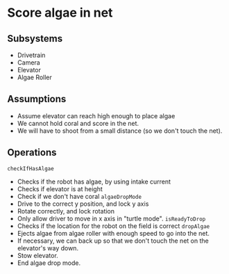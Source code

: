 # Score algae in net

## Subsystems
* Drivetrain
* Camera
* Elevator
* Algae Roller

## Assumptions
* Assume elevator can reach high enough to place algae
* We cannot hold coral and score in the net.
* We will have to shoot from a small distance (so we don't touch the net).

## Operations
`checkIfHasAlgae`
- Checks if the robot has algae, by using intake current
- Checks if elevator is at height
- Check if we don't have coral
`algaeDropMode`
- Drive to the correct y position, and lock y axis
- Rotate correctly, and lock rotation
- Only allow driver to move in x axis in "turtle mode".
`isReadyToDrop`
- Checks if the location for the robot on the field is correct
`dropAlgae`
- Ejects algae from algae roller with enough speed to go into the net.
- If necessary, we can back up so that we don't
touch the net on the elevator's way down.
- Stow elevator.
- End algae drop mode.